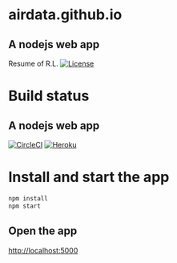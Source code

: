 # airdata.github.io
## A nodejs web app

Resume of R.L.
[![License](https://img.shields.io/badge/license-Apache%202-4EB1BA.svg)](https://www.apache.org/licenses/LICENSE-2.0.html)

# Build status
## A nodejs web app

 [![CircleCI](https://img.shields.io/circleci/project/github/airdata/insite.svg)](https://circleci.com/gh/airdata/airdata.github.io) 
 [![Heroku](https://heroku-badge.herokuapp.com/?app=heroku-badge&style=flat)](https://rumen.herokuapp.com/projects.html)

# Install and start the app
```javascript
npm install
npm start
```
## Open the app

 [http://localhost:5000](https://localhost:5000)